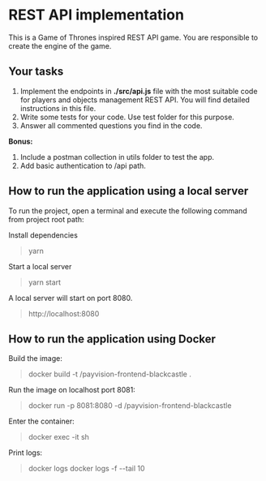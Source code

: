 # REST API implementation

This is a Game of Thrones inspired REST API game. You are responsible to create the engine of the game.

## Your tasks

1. Implement the endpoints in **./src/api.js** file with the most suitable code for players and objects management REST API. You will find detailed instructions in this file.
2. Write some tests for your code. Use test folder for this purpose.
3. Answer all commented questions you find in the code.

**Bonus:**

1. Include a postman collection in utils folder to test the app.
2. Add basic authentication to /api path.

## How to run the application using a local server

To run the project, open a terminal and execute the following command from project root path:

Install dependencies

> yarn

Start a local server

> yarn start

A local server will start on port 8080.

> http://localhost:8080

## How to run the application using Docker

Build the image:

> docker build -t <your username>/payvision-frontend-blackcastle .

Run the image on localhost port 8081:

> docker run -p 8081:8080 -d <your username>/payvision-frontend-blackcastle

Enter the container:

> docker exec -it <container id> sh

Print logs:

> docker logs <container id>
> docker logs -f --tail 10 <container id>
